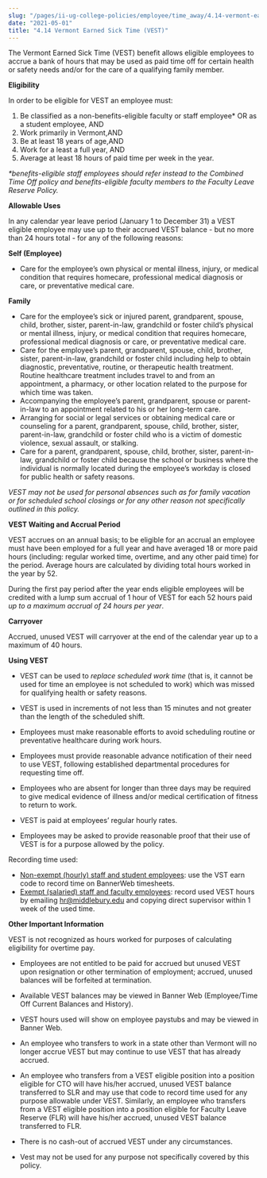 ```yaml
---
slug: "/pages/ii-ug-college-policies/employee/time_away/4.14-vermont-earned-sick-time"
date: "2021-05-01"
title: "4.14 Vermont Earned Sick Time (VEST)"
---
```


The Vermont Earned Sick Time (VEST) benefit allows eligible employees to accrue a bank of hours that may be used as paid time off for certain health or safety needs and/or for the care of a qualifying family member.   

**Eligibility**

In order to be eligible for VEST an employee must:

1.  Be classified as a non-benefits-eligible faculty or staff employee* OR as a student employee, AND
2.  Work primarily in Vermont,AND
3.  Be at least 18 years of age,AND
4.  Work for a least a full year, AND
5.  Average at least 18 hours of paid time per week in the year.

_*benefits-eligible staff employees should refer instead to the Combined Time Off policy and benefits-eligible faculty members to the Faculty Leave Reserve Policy._

**Allowable Uses**

In any calendar year leave period (January 1 to December 31) a VEST eligible employee may use up to their accrued VEST balance - but no more than 24 hours total - for any of the following reasons:

**Self (Employee)**

*   Care for the employee’s own physical or mental illness, injury, or medical condition that requires homecare, professional medical diagnosis or care, or preventative medical care. 

**Family**

*   Care for the employee’s sick or injured parent, grandparent, spouse, child, brother, sister, parent-in-law, grandchild or foster child’s physical or mental illness, injury, or medical condition that requires homecare, professional medical diagnosis or care, or preventative medical care. 
*   Care for the employee’s parent, grandparent, spouse, child, brother, sister, parent-in-law, grandchild or foster child including help to obtain diagnostic, preventative, routine, or therapeutic health treatment. Routine healthcare treatment includes travel to and from an appointment, a pharmacy, or other location related to the purpose for which time was taken.
*   Accompanying the employee’s parent, grandparent, spouse or parent-in-law to an appointment related to his or her long-term care. 
*   Arranging for social or legal services or obtaining medical care or counseling for a parent, grandparent, spouse, child, brother, sister, parent-in-law, grandchild or foster child who is a victim of domestic violence, sexual assault, or stalking.
*   Care for a parent, grandparent, spouse, child, brother, sister, parent-in-law, grandchild or foster child because the school or business where the individual is normally located during the employee’s workday is closed for public health or safety reasons.

_VEST may not be used for personal absences such as for family vacation or for scheduled school closings or for any other reason not specifically outlined in this policy._

**VEST Waiting and Accrual Period**

VEST accrues on an annual basis; to be eligible for an accrual an employee must have been employed for a full year and have averaged 18 or more paid hours (including: regular worked time, overtime, and any other paid time) for the period. Average hours are calculated by dividing total hours worked in the year by 52.

During the first pay period after the year ends eligible employees will be credited with a lump sum accrual of 1 hour of VEST for each 52 hours paid _up to a maximum accrual of 24 hours per year_. 

**Carryover**

Accrued, unused VEST will carryover at the end of the calendar year up to a maximum of 40 hours.

**Using VEST**

*   VEST can be used to _replace scheduled work time_ (that is, it cannot be used for time an employee is not scheduled to work) which was missed for qualifying health or safety reasons.
*   VEST is used in increments of not less than 15 minutes and not greater than the length of the scheduled shift.
*   Employees must make reasonable efforts to avoid scheduling routine or preventative healthcare during work hours.
*   Employees must provide reasonable advance notification of their need to use VEST, following established departmental procedures for requesting time off.
*   Employees who are absent for longer than three days may be required to give medical evidence of illness and/or medical certification of fitness to return to work.

*   VEST is paid at employees’ regular hourly rates.
*   Employees may be asked to provide reasonable proof that their use of VEST is for a purpose allowed by the policy.

Recording time used:

*   <span style="text-decoration:underline">Non-exempt (hourly) staff and student employees</span>: use the VST earn code to record time on BannerWeb timesheets. 
*   <span style="text-decoration:underline">Exempt (salaried) staff and faculty employees</span>: record used VEST hours by emailing [hr@middlebury.edu](mailto:hr@middlebury.edu) and copying direct supervisor within 1 week of the used time.

**Other Important Information**

<span>VEST is not recognized as hours worked for purposes of calculating eligibility for overtime pay.</span>

*   Employees are not entitled to be paid for accrued but unused VEST upon resignation or other termination of employment; accrued, unused balances will be forfeited at termination.
*   Available VEST balances may be viewed in Banner Web (Employee/Time Off Current Balances and History).
*   VEST hours used will show on employee paystubs and may be viewed in Banner Web. 

*   An employee who transfers to work in a state other than Vermont will no longer accrue VEST but may continue to use VEST that has already accrued.
*   An employee who transfers from a VEST eligible position into a position eligible for CTO will have his/her accrued, unused VEST balance transferred to SLR and may use that code to record time used for any purpose allowable under VEST. Similarly, an employee who transfers from a VEST eligible position into a position eligible for Faculty Leave Reserve (FLR) will have his/her accrued, unused VEST balance transferred to FLR.
*   There is no cash-out of accrued VEST under any circumstances.
*   Vest may not be used for any purpose not specifically covered by this policy.